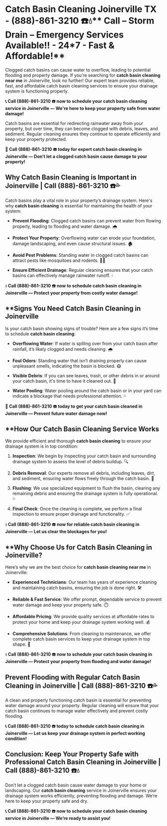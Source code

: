 # Catch Basin Cleaning Joinerville TX - (888)-861-3210 ☎️💧** Call –  Storm Drain – Emergency Services Available!! - 24*7 - Fast & Affordable!**

Clogged catch basins can cause water to overflow, leading to potential flooding and property damage. If you’re searching for **catch basin cleaning near me** in Joinerville, look no further! Our expert team provides reliable, fast, and affordable catch basin cleaning services to ensure your drainage system is functioning properly.

**📞 Call (888)-861-3210 ☎️ now to schedule your catch basin cleaning service in Joinerville — We're here to keep your property safe from water damage!**

Catch basins are essential for redirecting rainwater away from your property, but over time, they can become clogged with debris, leaves, and sediment. Regular cleaning ensures they continue to operate efficiently and keep your property protected.

**🚨 Call (888)-861-3210 ☎️ today for expert catch basin cleaning in Joinerville — Don’t let a clogged catch basin cause damage to your property!**

## **Why Catch Basin Cleaning is Important in Joinerville | Call (888)-861-3210 ☎️💦**

Catch basins play a vital role in your property’s drainage system. Here's why **catch basin cleaning** is essential for maintaining the health of your system:

- **Prevent Flooding**: Clogged catch basins can prevent water from flowing properly, leading to flooding and water damage. 🌧️
- **Protect Your Property**: Overflowing water can erode your foundation, damage landscaping, and even cause structural issues. 🏚️
- **Avoid Pest Problems**: Standing water in clogged catch basins can attract pests like mosquitoes and rodents. 🦟🐀
- **Ensure Efficient Drainage**: Regular cleaning ensures that your catch basins can effectively manage rainwater runoff. 💧

**💧 Call (888)-861-3210 ☎️ now to schedule catch basin cleaning in Joinerville — Protect your property from costly water damage!**

## **Signs You Need Catch Basin Cleaning in Joinerville 

Is your catch basin showing signs of trouble? Here are a few signs it’s time to schedule **catch basin cleaning**:

- **Overflowing Water**: If water is spilling over from your catch basin after rainfall, it’s likely clogged and needs cleaning. 🌧️
- **Foul Odors**: Standing water that isn’t draining properly can cause unpleasant smells, indicating the basin is blocked. 😷
- **Visible Debris**: If you can see leaves, trash, or other debris in or around your catch basin, it's time to have it cleaned out. 🍂
- **Water Pooling**: Water pooling around the catch basin or in your yard can indicate a blockage that needs professional attention. 💦

**🚨 Call (888)-861-3210 ☎️ today to get your catch basin cleaned in Joinerville — Prevent future water damage now!**

## **How Our Catch Basin Cleaning Service Works 

We provide efficient and thorough **catch basin cleaning** to ensure your drainage system is in top condition:

1. **Inspection**: We begin by inspecting your catch basin and surrounding drainage system to assess the level of debris buildup. 🔍
2. **Debris Removal**: Our experts remove all debris, including leaves, dirt, and sediment, ensuring water flows freely through the catch basin. 🍂
3. **Flushing**: We use specialized equipment to flush the basin, clearing any remaining debris and ensuring the drainage system is fully operational. 💦
4. **Final Check**: Once the cleaning is complete, we perform a final inspection to ensure proper drainage and functionality. ✅

**💧 Call (888)-861-3210 ☎️ now for reliable catch basin cleaning in Joinerville — Let us clear the blockages for you!**

## **Why Choose Us for Catch Basin Cleaning in Joinerville? 

Here’s why we are the best choice for **catch basin cleaning near me** in Joinerville:

- **Experienced Technicians**: Our team has years of experience cleaning and maintaining catch basins, ensuring the job is done right. 🛠️
- **Reliable & Fast Service**: We offer prompt, dependable service to prevent water damage and keep your property safe. ⏱️
- **Affordable Pricing**: We provide quality services at affordable rates to protect your home and keep your drainage system working well. 💰
- **Comprehensive Solutions**: From cleaning to maintenance, we offer complete catch basin services to keep your drainage system in top shape. 🔧

**💧 Call (888)-861-3210 ☎️ now to schedule your catch basin cleaning in Joinerville — Protect your property from flooding and water damage!**

## **Prevent Flooding with Regular Catch Basin Cleaning in Joinerville | Call (888)-861-3210 ☎️💦**

A clean and properly functioning catch basin is essential for preventing water damage around your property. Regular cleaning will ensure that your catch basin continues to manage water effectively and prevent costly flooding.

**📞 Call (888)-861-3210 ☎️ today to schedule catch basin cleaning in Joinerville — Let us keep your drainage system in perfect working condition!**

## **Conclusion: Keep Your Property Safe with Professional Catch Basin Cleaning in Joinerville | Call (888)-861-3210 ☎️💧**

Don’t let a clogged catch basin cause water damage to your home or landscaping. Our **catch basin cleaning** service in Joinerville ensures your drainage system works efficiently, preventing flooding and damage. We’re here to keep your property safe and dry.

**📞 Call (888)-861-3210 ☎️ now to schedule your catch basin cleaning service in Joinerville — We’re ready to assist you!**
